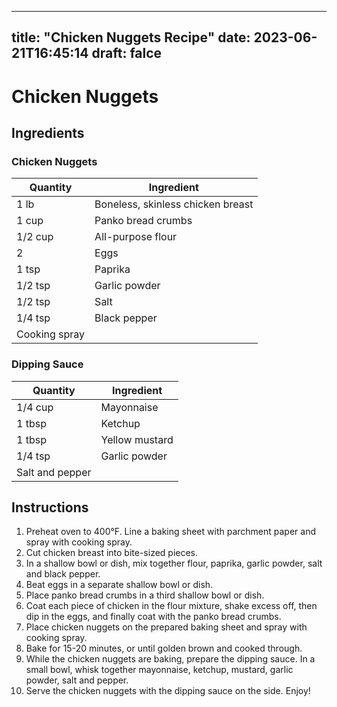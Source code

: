 
---
title: "Chicken Nuggets Recipe"
date: 2023-06-21T16:45:14
draft: falce
---

# Chicken Nuggets

## Ingredients

### Chicken Nuggets

| Quantity | Ingredient   |
|----------|--------------|
| 1 lb     | Boneless, skinless chicken breast |
| 1 cup    | Panko bread crumbs |
| 1/2 cup  | All-purpose flour |
| 2        | Eggs |
| 1 tsp    | Paprika |
| 1/2 tsp  | Garlic powder |
| 1/2 tsp  | Salt |
| 1/4 tsp  | Black pepper |
| Cooking spray |


### Dipping Sauce

| Quantity | Ingredient |
| ----------|------------|
| 1/4 cup | Mayonnaise |
| 1 tbsp | Ketchup |
| 1 tbsp | Yellow mustard |
| 1/4 tsp | Garlic powder |
| Salt and pepper |


## Instructions

1. Preheat oven to 400°F. Line a baking sheet with parchment paper and spray with cooking spray.
2. Cut chicken breast into bite-sized pieces.
3. In a shallow bowl or dish, mix together flour, paprika, garlic powder, salt and black pepper.
4. Beat eggs in a separate shallow bowl or dish.
5. Place panko bread crumbs in a third shallow bowl or dish.
6. Coat each piece of chicken in the flour mixture, shake excess off, then dip in the eggs, and finally coat with the panko bread crumbs.
7. Place chicken nuggets on the prepared baking sheet and spray with cooking spray.
8. Bake for 15-20 minutes, or until golden brown and cooked through.
9. While the chicken nuggets are baking, prepare the dipping sauce. In a small bowl, whisk together mayonnaise, ketchup, mustard, garlic powder, salt and pepper.
10. Serve the chicken nuggets with the dipping sauce on the side. Enjoy!
